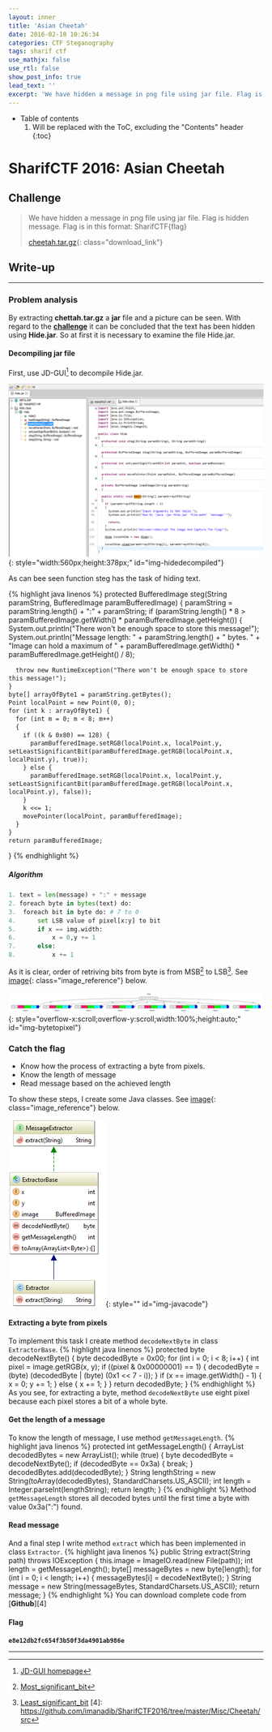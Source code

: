 ```yaml
---
layout: inner
title: 'Asian Cheetah'
date: 2016-02-10 10:26:34
categories: CTF Steganography
tags: sharif ctf
use_mathjx: false
use_rtl: false
show_post_info: true
lead_text: ''
excerpt: 'We have hidden a message in png file using jar file. Flag is hidden message. Flag is in this format: SharifCTF{flag}'
---
```


<style>
    .download_link  {
        color:#4078c0;
        font-family: Consolas;
    }
    .download_link:hover {
        text-decoration: underline !important;
        color:#4078c0;
    }
    .image_reference {
        color:#4078c0;
    }
    code td pre {
        border: 0px;
    }
</style>
+ Table of contents
    1. Will be replaced with the ToC, excluding the "Contents" header
    {:toc}

SharifCTF 2016: Asian Cheetah
=======

Challenge
---------
>We have hidden a message in png file using jar file. Flag is hidden message. Flag is in this format: SharifCTF{flag}
>
>[cheetah.tar.gz][challenge]{: class="download_link"}

Write-up
--------
---

### Problem analysis

By extracting **chettah.tar.gz** a **jar** file and a picture can be seen. With regard to the [**challenge**](#challenge) it can be concluded that the text has been hidden using **Hide.jar**. So at first it is necessary to examine the file Hide.jar.

#### Decompiling jar file

First, use JD-GUI[^1] to decompile Hide.jar.

![](files/2016-02-10/HideDecompiled.png){: style="width:560px;height:378px;" id="img-hidedecompiled"}

As can bee seen function steg has the task of hiding text.

{% highlight java linenos  %}
  protected BufferedImage steg(String paramString, BufferedImage paramBufferedImage)
  {
    paramString = paramString.length() + ":" + paramString;
    if (paramString.length() * 8 > paramBufferedImage.getWidth() * paramBufferedImage.getHeight())
    {
      System.out.println("There won't be enough space to store this message!");
      System.out.println("Message length: " + paramString.length() + " bytes. " + "Image can hold a maximum of " + paramBufferedImage.getWidth() * paramBufferedImage.getHeight() / 8);
      
      throw new RuntimeException("There won't be enough space to store this message!");
    }
    byte[] arrayOfByte1 = paramString.getBytes();
    Point localPoint = new Point(0, 0);
    for (int k : arrayOfByte1) {
      for (int m = 0; m < 8; m++)
      {
        if ((k & 0x80) == 128) {
          paramBufferedImage.setRGB(localPoint.x, localPoint.y, setLeastSignificantBit(paramBufferedImage.getRGB(localPoint.x, localPoint.y), true));
        } else {
          paramBufferedImage.setRGB(localPoint.x, localPoint.y, setLeastSignificantBit(paramBufferedImage.getRGB(localPoint.x, localPoint.y), false));
        }
        k <<= 1;
        movePointer(localPoint, paramBufferedImage);
      }
    }
    return paramBufferedImage;
  }
{% endhighlight %}

##### Algorithm 

~~~python
1. text = len(message) + ":" + message
2. foreach byte in bytes(text) do:
3.  foreach bit in byte do: # 7 to 0
4.      set LSB value of pixel[x:y] to bit 
5.      if x == img.width:
6.          x = 0,y += 1
7.      else:
8.          x += 1
~~~

As it is clear, order of retriving bits from byte is from  MSB[^2] to LSB[^3]. See [image](#img-bytetopixel){: class="image_reference"} below.

![](files/2016-02-10/ByteToPixel.png){: style="overflow-x:scroll;overflow-y:scroll;width:100%;height:auto;" id="img-bytetopixel"}

### Catch the flag

+ Know how the process of extracting a byte from pixels.
+ Know the length of message
+ Read message based on the achieved length

To show these steps, I create some Java classes. See [image](#img-javacode){: class="image_reference"} below.

![](files/2016-02-10/JavaCodeDiagram.png){: style="" id="img-javacode"}
 
#### Extracting a byte from pixels

To implement this task I create method `decodeNextByte` in class `ExtractorBase`.
{% highlight java linenos %}
protected byte decodeNextByte() {
        byte decodedByte = 0x00;
        for (int i = 0; i < 8; i++) {
            int pixel = image.getRGB(x, y);
            if ((pixel & 0x00000001) == 1) {
                decodedByte = (byte) (decodedByte | (byte) (0x1 << 7 - i));
            }
            if (x == image.getWidth() - 1) {
                x = 0;
                y += 1;
            } else {
                x += 1;
            }
        }
        return decodedByte;
}
{% endhighlight %}
As you see, for extracting a byte, method `decodeNextByte` use eight pixel because each pixel stores a bit of a whole byte.

#### Get the length of a message

To know the length of message, I use method `getMessageLength`.
{% highlight java linenos %}
protected int getMessageLength() {
        ArrayList<Byte> decodedBytes = new ArrayList<Byte>();
        while (true) {
            byte decodedByte = decodeNextByte();
            if (decodedByte == 0x3a) {
                break;
            }
            decodedBytes.add(decodedByte);
        }
        String lengthString = new String(toArray(decodedBytes), StandardCharsets.US_ASCII);
        int length = Integer.parseInt(lengthString);
        return length;
}
{% endhighlight %}
Method `getMessageLength` stores all decoded bytes until the first time a byte with value 0x3a(":") found.

#### Read message

And a final step I write method `extract` which has been implemented in class `Extractor`.
{% highlight java linenos %}
public String extract(String path) throws IOException {
        this.image = ImageIO.read(new File(path));
        int length = getMessageLength();
        byte[] messageBytes = new byte[length];
        for (int i = 0; i < length; i++) {
            messageBytes[i] = decodeNextByte();
        }
        String message = new String(messageBytes, StandardCharsets.US_ASCII);
        return message;
}
{% endhighlight %}
You can download complete code from [**Github**][4]

#### Flag

**`e8e12db2fc654f3b50f3da4901ab986e`**





---

[challenge]: files/2016-02-10/cheetah.tar.gz
[^1]: [JD-GUI homepage](http://jd.benow.ca/)
[^2]: [Most_significant_bit](https://en.wikipedia.org/wiki/Most_significant_bit)
[^3]: [Least_significant_bit](https://en.wikipedia.org/wiki/Least_significant_bit)
[4]: https://github.com/imanadib/SharifCTF2016/tree/master/Misc/Cheetah/src



